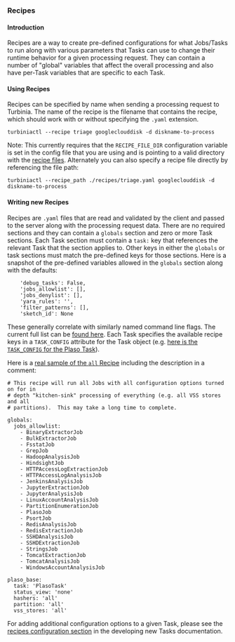 ### Recipes

#### Introduction
Recipes are a way to create pre-defined configurations for what Jobs/Tasks to
run along with various parameters that Tasks can use to change their runtime
behavior for a given processing request.  They can contain a number of "global"
variables that affect the overall processing and also have per-Task variables
that are specific to each Task.

#### Using Recipes
Recipes can be specified by name when sending a processing request to Turbinia.
The name of the recipe is the filename that contains the recipe, which should
work with or without specifying the `.yaml` extension.
```
turbiniactl --recipe triage googleclouddisk -d diskname-to-process
```

Note: This currently requires that the `RECIPE_FILE_DIR` configuration variable
is set in the config file that you are using and is pointing to a valid
directory with the [recipe
files](https://github.com/google/turbinia/tree/master/turbinia/config/recipes).
Alternately you can also specify a recipe file directly by referencing the file
path:
```
turbiniactl --recipe_path ./recipes/triage.yaml googleclouddisk -d diskname-to-process
```

#### Writing new Recipes
Recipes are `.yaml` files that are read and validated by the client and passed
to the server along with the processing request data.  There are no required
sections and they can contain a `globals` section and zero or more Task
sections.  Each Task section must contain a `task:` key that references the
relevant Task that the section applies to.  Other keys in either the `globals`
or task sections must match the pre-defined keys for those sections.  Here is a
snapshot of the pre-defined variables allowed in the `globals` section along
with the defaults:
```
    'debug_tasks': False,
    'jobs_allowlist': [],
    'jobs_denylist': [],
    'yara_rules': '',
    'filter_patterns': [],
    'sketch_id': None
```

These generally correlate with similarly named command line flags.  The current
full list can be [found
here](https://github.com/google/turbinia/blob/8aafea5d4ba165aa72748ed7f1f196c8b9d7175c/turbinia/lib/recipe_helpers.py#L28).
Each Task specifies the available recipe keys in a `TASK_CONFIG` attribute for
the Task object (e.g. [here is the `TASK_CONFIG` for the Plaso
Task](https://github.com/google/turbinia/blob/8aafea5d4ba165aa72748ed7f1f196c8b9d7175c/turbinia/workers/plaso.py#L35)).


Here is a [real sample of the `all` Recipe](https://github.com/google/turbinia/blob/master/turbinia/config/recipes/all.yaml)
including the description in a comment:
```
# This recipe will run all Jobs with all configuration options turned on for in
# depth "kitchen-sink" processing of everything (e.g. all VSS stores and all
# partitions).  This may take a long time to complete.

globals:
  jobs_allowlist:
    - BinaryExtractorJob
    - BulkExtractorJob
    - FsstatJob
    - GrepJob
    - HadoopAnalysisJob
    - HindsightJob
    - HTTPAccessLogExtractionJob
    - HTTPAccessLogAnalysisJob
    - JenkinsAnalysisJob
    - JupyterExtractionJob
    - JupyterAnalysisJob
    - LinuxAccountAnalysisJob
    - PartitionEnumerationJob
    - PlasoJob
    - PsortJob
    - RedisAnalysisJob
    - RedisExtractionJob
    - SSHDAnalysisJob
    - SSHDExtractionJob
    - StringsJob
    - TomcatExtractionJob
    - TomcatAnalysisJob
    - WindowsAccountAnalysisJob

plaso_base:
  task: 'PlasoTask'
  status_view: 'none'
  hashers: 'all'
  partition: 'all'
  vss_stores: 'all'
```

For adding additional configuration options to a given Task, please see the
[recipes configuration
section](../developer/developing-new-tasks.md#recipe-configuration) in the
developing new Tasks documentation.
